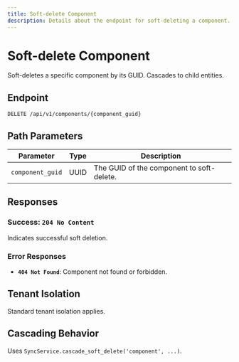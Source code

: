 ```yaml
---
title: Soft-delete Component
description: Details about the endpoint for soft-deleting a component.
---
```


# Soft-delete Component

Soft-deletes a specific component by its GUID. Cascades to child entities.

## Endpoint

`DELETE /api/v1/components/{component_guid}`

## Path Parameters

| Parameter      | Type | Description                               |
|----------------|------|-------------------------------------------|
| `component_guid`| UUID | The GUID of the component to soft-delete. |

## Responses

### Success: `204 No Content`

Indicates successful soft deletion.

### Error Responses

*   **`404 Not Found`**: Component not found or forbidden.

## Tenant Isolation

Standard tenant isolation applies.

## Cascading Behavior

Uses `SyncService.cascade_soft_delete('component', ...)`. 